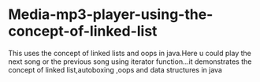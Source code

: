# Media-mp3-player-using-the-concept-of-linked-list
This uses the concept of linked lists and oops in java.Here u could play the next song or the previous song using iterator function...it demonstrates the concept of linked list,autoboxing ,oops and data structures in java

